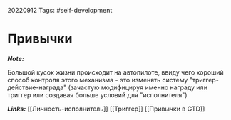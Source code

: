 20220912
Tags: #self-development 
# Привычки 

***Note:*** 

Большой кусок жизни происходит на автопилоте, ввиду чего хороший способ контроля этого механизма - это изменять систему "триггер-действие-награда" (зачастую модифицируя именно награду или триггер или создавая больше условий для "исполнителя")

***Links:*** [[Личность-исполнитель]] [[Триггер]] [[Привычки в GTD]]
